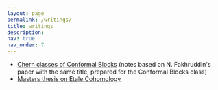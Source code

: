 ```yaml
---
layout: page
permalink: /writings/
title: writings
description: 
nav: true
nav_order: 7
---
```


- [Chern classes of Conformal Blocks](/assets/pdf/confblocks.pdf)
  (notes based on N. Fakhruddin's paper with the same title, prepared for the Conformal Blocks class)
- [Masters thesis on Etale Cohomology](/assets/pdf/thesis.pdf) 
